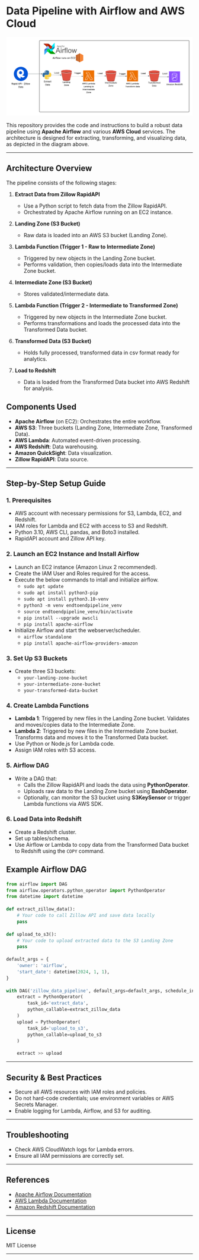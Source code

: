 # Data Pipeline with Airflow and AWS Cloud

![airflow-data-pipeline](./airflow-data-pipeline.png)

This repository provides the code and instructions to build a robust data pipeline using **Apache Airflow**  and various **AWS Cloud** services. The architecture is designed for extracting, transforming, and visualizing data, as depicted in the diagram above.

---

## Architecture Overview

The pipeline consists of the following stages:

1. **Extract Data from Zillow RapidAPI**
   - Use a Python script to fetch data from the Zillow RapidAPI.
   - Orchestrated by Apache Airflow running on an EC2 instance.

2. **Landing Zone (S3 Bucket)**
   - Raw data is loaded into an AWS S3 bucket (Landing Zone).

3. **Lambda Function (Trigger 1 - Raw to Intermediate Zone)**
   - Triggered by new objects in the Landing Zone bucket.
   - Performs validation, then copies/loads data into the Intermediate Zone bucket.

4. **Intermediate Zone (S3 Bucket)**
   - Stores validated/intermediate data.

5. **Lambda Function (Trigger 2 - Intermediate to Transformed Zone)**
   - Triggered by new objects in the Intermediate Zone bucket.
   - Performs transformations and loads the processed data into the Transformed Data bucket.

6. **Transformed Data (S3 Bucket)**
   - Holds fully processed, transformed data in csv format ready for analytics.

7. **Load to Redshift**
   - Data is loaded from the Transformed Data bucket into AWS Redshift for analysis.

## Components Used

- **Apache Airflow** (on EC2): Orchestrates the entire workflow.
- **AWS S3**: Three buckets (Landing Zone, Intermediate Zone, Transformed Data).
- **AWS Lambda**: Automated event-driven processing.
- **AWS Redshift**: Data warehousing.
- **Amazon QuickSight**: Data visualization.
- **Zillow RapidAPI**: Data source.

---

## Step-by-Step Setup Guide

### 1. Prerequisites

- AWS account with necessary permissions for S3, Lambda, EC2, and Redshift.
- IAM roles for Lambda and EC2 with access to S3 and Redshift.
- Python 3.10, AWS CLI, pandas, and Boto3 installed.
- RapidAPI account and Zillow API key.

### 2. Launch an EC2 Instance and Install Airflow

- Launch an EC2 instance (Amazon Linux 2 recommended).
- Create the IAM User and Roles required for the access.
- Execute the below commands to intall and initialize airflow.
	- `sudo apt update`
	- `sudo apt install python3-pip`
	- `sudo apt install python3.10-venv`
	- `python3 -m venv endtoendpipeline_venv`
	- `source endtoendpipeline_venv/bin/activate`
	- `pip install --upgrade awscli`
   	- `pip install apache-airflow`
- Initialize Airflow and start the webserver/scheduler.
	- `airflow standalone`
	- `pip install apache-airflow-providers-amazon`

### 3. Set Up S3 Buckets

- Create three S3 buckets:
  - `your-landing-zone-bucket`
  - `your-intermediate-zone-bucket`
  - `your-transformed-data-bucket`

### 4. Create Lambda Functions

- **Lambda 1**: Triggered by new files in the Landing Zone bucket. Validates and moves/copies data to the Intermediate Zone.
- **Lambda 2**: Triggered by new files in the Intermediate Zone bucket. Transforms data and moves it to the Transformed Data bucket.
- Use Python or Node.js for Lambda code.
- Assign IAM roles with S3 access.

### 5. Airflow DAG

- Write a DAG that:
  - Calls the Zillow RapidAPI and loads the data using **PythonOperator**.
  - Uploads raw data to the Landing Zone bucket using **BashOperator**.
  - Optionally, can monitor the S3 bucket using **S3KeySensor** or trigger Lambda functions via AWS SDK.

### 6. Load Data into Redshift

- Create a Redshift cluster.
- Set up tables/schema.
- Use Airflow or Lambda to copy data from the Transformed Data bucket to Redshift using the `COPY` command.



## Example Airflow DAG

```python
from airflow import DAG
from airflow.operators.python_operator import PythonOperator
from datetime import datetime

def extract_zillow_data():
    # Your code to call Zillow API and save data locally
    pass

def upload_to_s3():
    # Your code to upload extracted data to the S3 Landing Zone
    pass

default_args = {
    'owner': 'airflow',
    'start_date': datetime(2024, 1, 1),
}

with DAG('zillow_data_pipeline', default_args=default_args, schedule_interval='@daily') as dag:
    extract = PythonOperator(
        task_id='extract_data',
        python_callable=extract_zillow_data
    )
    upload = PythonOperator(
        task_id='upload_to_s3',
        python_callable=upload_to_s3
    )

    extract >> upload
```

---

## Security & Best Practices

- Secure all AWS resources with IAM roles and policies.
- Do not hard-code credentials; use environment variables or AWS Secrets Manager.
- Enable logging for Lambda, Airflow, and S3 for auditing.

---

## Troubleshooting

- Check AWS CloudWatch logs for Lambda errors.
- Ensure all IAM permissions are correctly set.

---

## References

- [Apache Airflow Documentation](https://airflow.apache.org/docs/)
- [AWS Lambda Documentation](https://docs.aws.amazon.com/lambda/latest/dg/welcome.html)
- [Amazon Redshift Documentation](https://docs.aws.amazon.com/redshift/)

---


## License

MIT License

---
